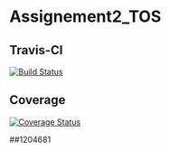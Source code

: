 # Assignement2_TOS
## Travis-CI
[![Build Status](https://travis-ci.org/AlessandroCanel/Assignement2_TOS.svg?branch=develop)](https://travis-ci.org/AlessandroCanel/Assignement2_TOS)
## Coverage
[![Coverage Status](https://coveralls.io/repos/github/AlessandroCanel/Assignement2_TOS/badge.svg?branch=develop)](https://coveralls.io/github/AlessandroCanel/Assignement2_TOS?branch=develop)

##1204681
